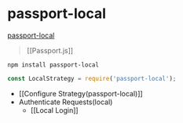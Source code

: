 # passport-local
[passport-local](https://www.passportjs.org/packages/passport-local/)

>[[Passport.js]]

```
npm install passport-local
```
```js
const LocalStrategy = require('passport-local');
```
- [[Configure Strategy(passport-local)]]
- Authenticate Requests(local)
	- [[Local Login]]
